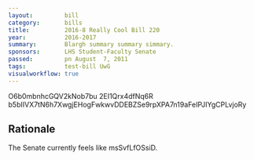 ```yaml
---
layout:         bill
category:       bills
title:          2016-8 Really Cool Bill 220
year:           2016-2017
summary:        Blargh summary summary simmary.
sponsors:       LHS Student-Faculty Senate
passed:         pn August  7, 2011
tags:           test-bill UwG
visualworkflow: true
---
```



O6b0mbnhcGQV2kNob7bu 2EI1Qrx4dfNq6R b5bIIVX7tN6h7XwgjEHogFwkwvDDEBZSe9rpXPA7n19aFeIPJIYgCPLvjoRy 




Rationale
---------
The Senate currently feels like msSvfLfOSsiD.

